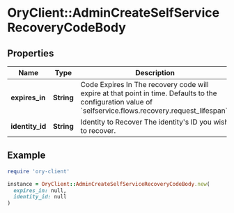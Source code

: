 # OryClient::AdminCreateSelfServiceRecoveryCodeBody

## Properties

| Name | Type | Description | Notes |
| ---- | ---- | ----------- | ----- |
| **expires_in** | **String** | Code Expires In  The recovery code will expire at that point in time. Defaults to the configuration value of &#x60;selfservice.flows.recovery.request_lifespan&#x60;. | [optional] |
| **identity_id** | **String** | Identity to Recover  The identity&#39;s ID you wish to recover. |  |

## Example

```ruby
require 'ory-client'

instance = OryClient::AdminCreateSelfServiceRecoveryCodeBody.new(
  expires_in: null,
  identity_id: null
)
```

